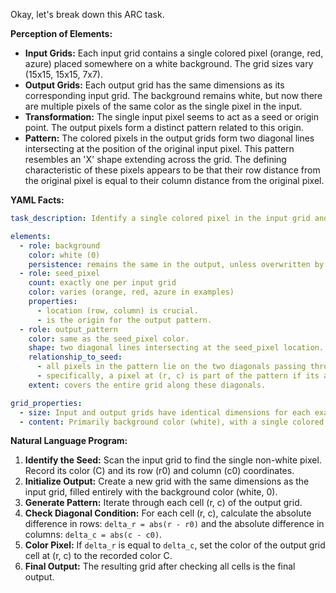 Okay, let's break down this ARC task.

**Perception of Elements:**

*   **Input Grids:** Each input grid contains a single colored pixel (orange, red, azure) placed somewhere on a white background. The grid sizes vary (15x15, 15x15, 7x7).
*   **Output Grids:** Each output grid has the same dimensions as its corresponding input grid. The background remains white, but now there are multiple pixels of the same color as the single pixel in the input.
*   **Transformation:** The single input pixel seems to act as a seed or origin point. The output pixels form a distinct pattern related to this origin.
*   **Pattern:** The colored pixels in the output grids form two diagonal lines intersecting at the position of the original input pixel. This pattern resembles an 'X' shape extending across the grid. The defining characteristic of these pixels appears to be that their row distance from the original pixel is equal to their column distance from the original pixel.

**YAML Facts:**


```yaml
task_description: Identify a single colored pixel in the input grid and draw two diagonal lines (an 'X' shape) passing through that pixel's location using the same color in the output grid.

elements:
  - role: background
    color: white (0)
    persistence: remains the same in the output, unless overwritten by the pattern.
  - role: seed_pixel
    count: exactly one per input grid
    color: varies (orange, red, azure in examples)
    properties:
      - location (row, column) is crucial.
      - is the origin for the output pattern.
  - role: output_pattern
    color: same as the seed_pixel color.
    shape: two diagonal lines intersecting at the seed_pixel location.
    relationship_to_seed:
      - all pixels in the pattern lie on the two diagonals passing through the seed_pixel's coordinates (r0, c0).
      - specifically, a pixel at (r, c) is part of the pattern if its absolute row difference from the seed (`abs(r - r0)`) is equal to its absolute column difference from the seed (`abs(c - c0)`).
    extent: covers the entire grid along these diagonals.

grid_properties:
  - size: Input and output grids have identical dimensions for each example pair.
  - content: Primarily background color (white), with a single colored pixel in the input transformed into a diagonal pattern of the same color in the output.
```


**Natural Language Program:**

1.  **Identify the Seed:** Scan the input grid to find the single non-white pixel. Record its color (C) and its row (r0) and column (c0) coordinates.
2.  **Initialize Output:** Create a new grid with the same dimensions as the input grid, filled entirely with the background color (white, 0).
3.  **Generate Pattern:** Iterate through each cell (r, c) of the output grid.
4.  **Check Diagonal Condition:** For each cell (r, c), calculate the absolute difference in rows: `delta_r = abs(r - r0)` and the absolute difference in columns: `delta_c = abs(c - c0)`.
5.  **Color Pixel:** If `delta_r` is equal to `delta_c`, set the color of the output grid cell at (r, c) to the recorded color C.
6.  **Final Output:** The resulting grid after checking all cells is the final output.